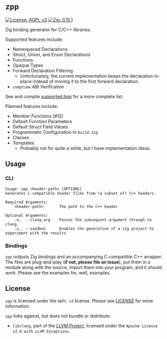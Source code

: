 # `zpp`

[![License: AGPL v3](https://img.shields.io/badge/License-AGPL_v3-blue.svg)](https://www.gnu.org/licenses/agpl-3.0)
[![Zig: 0.15.1](https://img.shields.io/badge/Zig-0.15.1-color?logo=zig&color=%23f3ab20)](https://ziglang.org)

Zig binding generator for C/C++ libraries. 

Supported features include:
- Namespaced Declarations
- Struct, Union, and Enum Declarations
- Functions
- Opaque Types
- Forward Declaration Filtering
  - Unfortunately, the current implementation keeps the declaration in-place
    instead of moving it to the first forward declaration.
- `comptime` ABI Verification

See and compile [supported.hpp](src/embed/testing/supported.hpp) for a more complete list.

Planned features include:
- Member Functions (#12)
- Default Function Parameters
- Default Struct Field Values
- Programmatic Configuration In `build.zig`
- Classes
- Templates
  - Probably not for quite a while, but I have implementation ideas.

## Usage

### CLI

```
Usage: zpp <header-path> [OPTIONS]
Generates C-compatible header files from (a subset of) C++ headers. 

Required Arguments:
    <header-path>       The path to the C++ header

Optional Arguments:
    -x,  --clang-arg    Passes the subsequent argument through to clang.
    -s,  --sandbox      Enables the generation of a zig project to experiment with the results
```

### Bindings

`zpp` outputs Zig bindings and an accompanying C-compatible C++ wrapper.
The files are plug-and-play (**if not, please file an issue**), put them in a
module along with the source, import them into your program, and it should work.
Please see the examples for, well, examples.

## License

`zpp` is licensed under the `AGPL v3` license. Please see [LICENSE](LICENSE) 
for more information.

`zpp` links against, but does not bundle or distribute:
- `libclang`, part of the [LLVM Project](https://llvm.org/), licensed under the `Apache License v2.0 with LLVM Exceptions`.